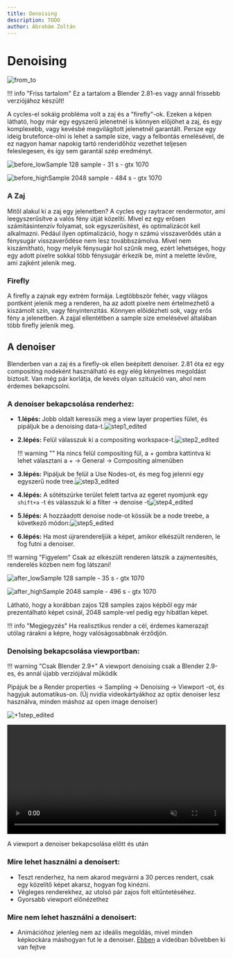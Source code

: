 ```yaml
---
title: Denoising
description: TODO
author: Ábrahám Zoltán
---
```


# Denoising

![from_to](denoising/from_to.jpg)

!!! info "Friss tartalom"
    Ez a tartalom a Blender 2.81-es vagy annál frissebb verziójához készült!

A cycles-el sokáig probléma volt a zaj és a "firefly"-ok. Ezeken a képen látható, hogy már egy egyszerű jelenetnél is könnyen előjöhet a zaj, és egy komplexebb, vagy kevésbé megvilágított jelenetnél garantált. Persze egy ideig bruteforce-olni is lehet a sample size, vagy a felbontás emelésével, de ez nagyon hamar napokig tartó renderidőhöz vezethet teljesen feleslegesen, és így sem garantál szép eredményt.

![before_lowSample](denoising/before_lowSample.png) 128 sample - 31 s - gtx 1070

![before_highSample](denoising/before_highSample.png) 2048 sample - 484 s - gtx 1070

### A Zaj

Mitől alakul ki a zaj egy jelenetben? A cycles egy raytracer rendermotor, ami leegyszerűsítve a valós fény útját közelítí. Mivel ez egy erősen számításintenzív folyamat, sok egyszerűsítést, és optimalizácót kell alkalmazni. Pédául ilyen optimalizáció, hogy n számú visszaverődés után a fénysugár visszaverődése nem lesz továbbszámolva. Mivel nem kiszámítható, hogy melyik fénysugár hol szűnik meg, ezért lehetséges, hogy egy adott pixelre sokkal több fénysugár érkezik be, mint a melette lévőre, ami zajként jelenik meg.

### Firefly

A firefly a zajnak egy extrém formája. Legtöbbször fehér, vagy világos pontként jelenik meg a renderen, ha az adott pixelre nem értelmezhető a kiszámolt szín, vagy fényintenzitás. Könnyen előidézheti sok, vagy erős fény a jelenetben. A zajjal ellentétben a sample size emelésével általában több firefly jelenik meg.

## A denoiser

Blenderben van a zaj és a firefly-ok ellen beépített denoiser. 2.81 óta ez egy compositing nodeként használható és egy elég kényelmes megoldást biztosít. Van még pár korlátja, de kevés olyan szituáció van, ahol nem érdemes bekapcsolni.

### A denoiser bekapcsolása renderhez:

- **1.lépés:** Jobb oldalt keressük meg a view layer properties fület, és pipáljuk be a denoising data-t.![step1_edited](denoising/step1_edited.png)

- **2.lépés:** Felül válasszuk ki a compositing workspace-t.![step2_edited](denoising/step2_edited.png)

  !!! warning ""
      Ha nincs felül compositing fül, a + gombra kattintva ki lehet választani a + &rarr; General &rarr; Compositing almenüben

- **3.lépés:** Pipáljuk be felül a Use Nodes-ot, és meg fog jelenni egy egyszerű node tree.![step3_edited](denoising/step3_edited.png)

- **4.lépés:** A sötétszürke terület felett tartva az egeret nyomjunk egy ``shift+a`` -t és válasszuk ki a filter &rarr; denoise -t![step4_edited](denoising/step4_edited.png)

- **5.lépés:** A hozzáadott denoise node-ot kössük be a node treebe, a következő módon:![step5_edited](denoising/step5_edited.png)

- **6.lépés:** Ha most újrarendereljük a képet, amikor elkészült renderen, le fog futni a denoiser.

!!! warning "Figyelem"
    Csak az elkészült renderen látszik a zajmentesítés, renderelés közben nem fog látszani!

![after_lowSample](denoising/after_lowSample.png) 128 sample - 35 s - gtx 1070

![after_highSample](denoising/after_highSample.png) 2048 sample - 496 s - gtx 1070

Látható, hogy a korábban zajos 128 samples zajos képből egy már prezentálható képet csinál, 2048 sample-vel pedig egy hibátlan képet.

!!! info "Megjegyzés"
    Ha realisztikus render a cél, érdemes kamerazajt utólag rárakni a képre, hogy valóságosabbnak érződjön.

### Denoising bekapcsolása viewportban:

!!! warning "Csak Blender 2.9+"
    A viewport denoising csak a Blender 2.9-es, és annál újabb verziójával működik

Pipájuk be a Render properties &rarr; Sampling &rarr; Denoising &rarr; Viewport -ot, és hagyjuk automatikus-on. (Új nvidia videokártyákhoz az optix denoiser lesz használva, minden máshoz az open image denoiser)

![+1step_edited](denoising/+1step_edited.png)

<video width="100%" height="auto" autoplay loop muted>
    <source src="denoising/video_demo.mp4" type="video/mp4">
    <!--nem generalja ki automatikusan videohoz ugyanazt az utat, mint kepekhez, kezzel beirva-->
</video>

A viewport a denoiser bekapcsolása előtt és után

### Mire lehet használni a denoisert:

- Teszt renderhez, ha nem akarod megvárni a 30 perces rendert, csak egy közelítő képet akarsz, hogyan fog kinézni.
- Végleges renderekhez, az utolsó pár zajos folt eltűntetéséhez.
- Gyorsabb viewport előnézethez

### Mire nem lehet használni a denoisert:

- Animációhoz jelenleg nem az ideális megoldás, mivel minden képkockára máshogyan fut le a denoiser. [Ebben]( https://youtu.be/fONxsfY9nO0?t=552 ) a videóban bővebben ki van fejtve
